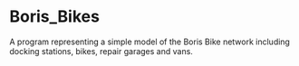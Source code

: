 # Boris_Bikes

A program representing a simple model of the Boris Bike network including docking stations, bikes, repair garages and vans.
